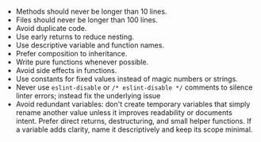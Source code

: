 * Methods should never be longer than 10 lines.
* Files should never be longer than 100 lines.
* Avoid duplicate code.
* Use early returns to reduce nesting.
* Use descriptive variable and function names.
* Prefer composition to inheritance.
* Write pure functions whenever possible.
* Avoid side effects in functions.
* Use constants for fixed values instead of magic numbers or strings.
* Never use `eslint-disable` or `/* eslint-disable */` comments to silence linter errors; instead fix the underlying issue
* Avoid redundant variables: don't create temporary variables that simply rename another value unless it improves readability or documents intent. Prefer direct returns, destructuring, and small helper functions. If a variable adds clarity, name it descriptively and keep its scope minimal.
